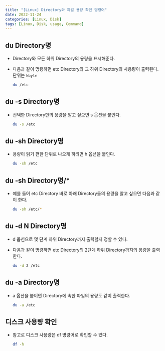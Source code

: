 ```yaml
---
title: "[Linux] Directory와 파일 용량 확인 명령어"
date: 2022-11-24
categories: [Linux, Disk]
tags: [Linux, Disk, usage, Command]
---
```


## du Directory명

- Directory와 모든 하위 Directory의 용량을 표시해준다.
- 다음과 같이 명령하면 etc Directory와 그 하위 Directory의 사용량이 출력된다. 단위는 `kbyte`

  ```bash
  du /etc
  ```

## du -s Directory명

- 선택한 Directory만의 용량을 알고 싶으면 s 옵션을 붙인다.

  ```bash
  du -s /etc
  ```

## du -sh Directory명

- 용량이 읽기 편한 단위로 나오게 하려면 h 옵션을 붙인다.

  ```bash
  du -sh /etc
  ```

## du -sh Directory명/*

- 예를 들어 etc Directory 바로 아래 Directory들의 용량을 알고 싶으면 다음과 같이 한다.

  ```bash
  du -sh /etc/*
  ```

## du -d N Directory명

- d 옵션으로 몇 단계 하위 Directory까지 출력할지 정할 수 있다.
- 다음과 같이 명령하면 etc Directory의 2단계 하위 Directory까지의 용량을 출력한다.

  ```bash
  du -d 2 /etc
  ```

## du -a Directory명

- a 옵션을 붙이면 Directory에 속한 파일의 용량도 같이 출력한다.

  ```bash
  du -a /etc
  ```

## 디스크 사용량 확인

- 참고로 디스크 사용량은 df 명령어로 확인할 수 있다.

  ```bash
  df -h
  ```